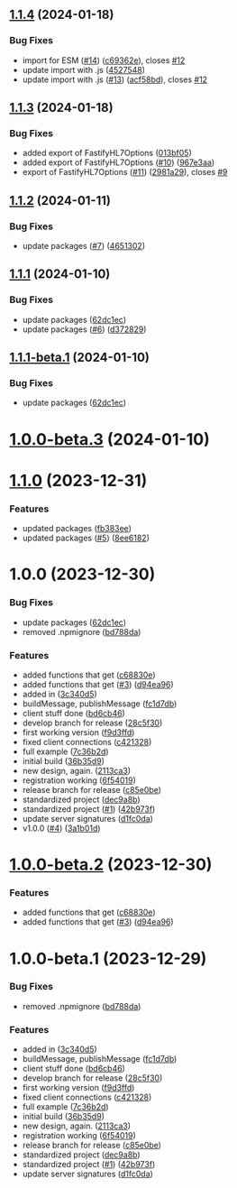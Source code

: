 ## [1.1.4](https://github.com/Bugs5382/fastify-hl7/compare/v1.1.3...v1.1.4) (2024-01-18)


### Bug Fixes

* import for ESM ([#14](https://github.com/Bugs5382/fastify-hl7/issues/14)) ([c69362e](https://github.com/Bugs5382/fastify-hl7/commit/c69362ea7a0b70b274b8e5b4da7bc6235d368fb5)), closes [#12](https://github.com/Bugs5382/fastify-hl7/issues/12)
* update import with .js ([4527548](https://github.com/Bugs5382/fastify-hl7/commit/4527548796647c2af74116b8b18273d331bda92b))
* update import with .js ([#13](https://github.com/Bugs5382/fastify-hl7/issues/13)) ([acf58bd](https://github.com/Bugs5382/fastify-hl7/commit/acf58bd33c1e5d9ac26e54c7d923938699ffde10)), closes [#12](https://github.com/Bugs5382/fastify-hl7/issues/12)

## [1.1.3](https://github.com/Bugs5382/fastify-hl7/compare/v1.1.2...v1.1.3) (2024-01-18)


### Bug Fixes

* added export of FastifyHL7Options ([013bf05](https://github.com/Bugs5382/fastify-hl7/commit/013bf05417bb2cad5169f70d73fa324c0ecaae48))
* added export of FastifyHL7Options ([#10](https://github.com/Bugs5382/fastify-hl7/issues/10)) ([967e3aa](https://github.com/Bugs5382/fastify-hl7/commit/967e3aa25f4c3600467980bd4deaad2f2e591749))
* export of FastifyHL7Options ([#11](https://github.com/Bugs5382/fastify-hl7/issues/11)) ([2981a29](https://github.com/Bugs5382/fastify-hl7/commit/2981a293e080cdaa18ab4d9a6bd38eb6ca969aae)), closes [#9](https://github.com/Bugs5382/fastify-hl7/issues/9)

## [1.1.2](https://github.com/Bugs5382/fastify-hl7/compare/v1.1.1...v1.1.2) (2024-01-11)


### Bug Fixes

* update packages ([#7](https://github.com/Bugs5382/fastify-hl7/issues/7)) ([4651302](https://github.com/Bugs5382/fastify-hl7/commit/4651302ab7cefbe337d632d034da6b01f85959d8))

## [1.1.1](https://github.com/Bugs5382/fastify-hl7/compare/v1.1.0...v1.1.1) (2024-01-10)


### Bug Fixes

* update packages ([62dc1ec](https://github.com/Bugs5382/fastify-hl7/commit/62dc1ec5e1735c59f7417df7b102b17404d90030))
* update packages ([#6](https://github.com/Bugs5382/fastify-hl7/issues/6)) ([d372829](https://github.com/Bugs5382/fastify-hl7/commit/d372829f9b247583c88dd21cd3b77c2d0ee7ab57))

## [1.1.1-beta.1](https://github.com/Bugs5382/fastify-hl7/compare/v1.1.0...v1.1.1-beta.1) (2024-01-10)


### Bug Fixes

* update packages ([62dc1ec](https://github.com/Bugs5382/fastify-hl7/commit/62dc1ec5e1735c59f7417df7b102b17404d90030))

# [1.0.0-beta.3](https://github.com/Bugs5382/fastify-hl7/compare/v1.0.0-beta.2...v1.0.0-beta.3) (2024-01-10)
# [1.1.0](https://github.com/Bugs5382/fastify-hl7/compare/v1.0.0...v1.1.0) (2023-12-31)


### Features

* updated packages ([fb383ee](https://github.com/Bugs5382/fastify-hl7/commit/fb383eec94b7abc69063375e198af7dbf440a210))
* updated packages ([#5](https://github.com/Bugs5382/fastify-hl7/issues/5)) ([8ee6182](https://github.com/Bugs5382/fastify-hl7/commit/8ee61829f3a0ae08f01ed2aa889a977755b3dfb3))

# 1.0.0 (2023-12-30)


### Bug Fixes

* update packages ([62dc1ec](https://github.com/Bugs5382/fastify-hl7/commit/62dc1ec5e1735c59f7417df7b102b17404d90030))
* removed .npmignore ([bd788da](https://github.com/Bugs5382/fastify-hl7/commit/bd788dad661f7f4e271458d5b633280a9d561fef))


### Features

* added functions that get ([c68830e](https://github.com/Bugs5382/fastify-hl7/commit/c68830ed6397d1bb71ad6a7720e92eaafca8e2ce))
* added functions that get ([#3](https://github.com/Bugs5382/fastify-hl7/issues/3)) ([d94ea96](https://github.com/Bugs5382/fastify-hl7/commit/d94ea96c63726c8b6e79d52df1fb48414b1e1138))
* added in ([3c340d5](https://github.com/Bugs5382/fastify-hl7/commit/3c340d59ac2861bbf58c90acb28615914410b3ca))
* buildMessage, publishMessage ([fc1d7db](https://github.com/Bugs5382/fastify-hl7/commit/fc1d7db9968030247c518817ce5a6c8f231fa91d))
* client stuff done ([bd6cb46](https://github.com/Bugs5382/fastify-hl7/commit/bd6cb464ad45833b0c3df2623db22ff5737a36ba))
* develop branch for release ([28c5f30](https://github.com/Bugs5382/fastify-hl7/commit/28c5f30f01a88cbec9b04b37b1aadf7ed959a369))
* first working version ([f9d3ffd](https://github.com/Bugs5382/fastify-hl7/commit/f9d3ffd660c9802778adb9732d6e3587be109139))
* fixed client connections ([c421328](https://github.com/Bugs5382/fastify-hl7/commit/c4213281c43f8ee7655f4e6c88cf0d0ad15e8d3b))
* full example ([7c36b2d](https://github.com/Bugs5382/fastify-hl7/commit/7c36b2d02c65a05050ec44889f8745a2c61ede62))
* initial build ([36b35d9](https://github.com/Bugs5382/fastify-hl7/commit/36b35d904231507b6a6004bda4a5f07c2d224233))
* new design, again. ([2113ca3](https://github.com/Bugs5382/fastify-hl7/commit/2113ca3183d91a085791a067e2af6fc69d305aba))
* registration working ([6f54019](https://github.com/Bugs5382/fastify-hl7/commit/6f54019a66aa5c24ec1d7ce3130475ef6b602426))
* release branch for release ([c85e0be](https://github.com/Bugs5382/fastify-hl7/commit/c85e0bec4fbb6019d460e0b5743292e58097cb41))
* standardized project ([dec9a8b](https://github.com/Bugs5382/fastify-hl7/commit/dec9a8b35af1ab60bb44c709e02472911788e99f))
* standardized project ([#1](https://github.com/Bugs5382/fastify-hl7/issues/1)) ([42b973f](https://github.com/Bugs5382/fastify-hl7/commit/42b973f1680c5dcce0296cd7fb1a11b80dc9920c))
* update server signatures ([d1fc0da](https://github.com/Bugs5382/fastify-hl7/commit/d1fc0dad4c3ca5dbfa40b4850cd092f43a82e3d8))
* v1.0.0 ([#4](https://github.com/Bugs5382/fastify-hl7/issues/4)) ([3a1b01d](https://github.com/Bugs5382/fastify-hl7/commit/3a1b01d7e705d5645a4c9428a012e7930a1a92c5))

# [1.0.0-beta.2](https://github.com/Bugs5382/fastify-hl7/compare/v1.0.0-beta.1...v1.0.0-beta.2) (2023-12-30)


### Features

* added functions that get ([c68830e](https://github.com/Bugs5382/fastify-hl7/commit/c68830ed6397d1bb71ad6a7720e92eaafca8e2ce))
* added functions that get ([#3](https://github.com/Bugs5382/fastify-hl7/issues/3)) ([d94ea96](https://github.com/Bugs5382/fastify-hl7/commit/d94ea96c63726c8b6e79d52df1fb48414b1e1138))

# 1.0.0-beta.1 (2023-12-29)


### Bug Fixes

* removed .npmignore ([bd788da](https://github.com/Bugs5382/fastify-hl7/commit/bd788dad661f7f4e271458d5b633280a9d561fef))


### Features

* added in ([3c340d5](https://github.com/Bugs5382/fastify-hl7/commit/3c340d59ac2861bbf58c90acb28615914410b3ca))
* buildMessage, publishMessage ([fc1d7db](https://github.com/Bugs5382/fastify-hl7/commit/fc1d7db9968030247c518817ce5a6c8f231fa91d))
* client stuff done ([bd6cb46](https://github.com/Bugs5382/fastify-hl7/commit/bd6cb464ad45833b0c3df2623db22ff5737a36ba))
* develop branch for release ([28c5f30](https://github.com/Bugs5382/fastify-hl7/commit/28c5f30f01a88cbec9b04b37b1aadf7ed959a369))
* first working version ([f9d3ffd](https://github.com/Bugs5382/fastify-hl7/commit/f9d3ffd660c9802778adb9732d6e3587be109139))
* fixed client connections ([c421328](https://github.com/Bugs5382/fastify-hl7/commit/c4213281c43f8ee7655f4e6c88cf0d0ad15e8d3b))
* full example ([7c36b2d](https://github.com/Bugs5382/fastify-hl7/commit/7c36b2d02c65a05050ec44889f8745a2c61ede62))
* initial build ([36b35d9](https://github.com/Bugs5382/fastify-hl7/commit/36b35d904231507b6a6004bda4a5f07c2d224233))
* new design, again. ([2113ca3](https://github.com/Bugs5382/fastify-hl7/commit/2113ca3183d91a085791a067e2af6fc69d305aba))
* registration working ([6f54019](https://github.com/Bugs5382/fastify-hl7/commit/6f54019a66aa5c24ec1d7ce3130475ef6b602426))
* release branch for release ([c85e0be](https://github.com/Bugs5382/fastify-hl7/commit/c85e0bec4fbb6019d460e0b5743292e58097cb41))
* standardized project ([dec9a8b](https://github.com/Bugs5382/fastify-hl7/commit/dec9a8b35af1ab60bb44c709e02472911788e99f))
* standardized project ([#1](https://github.com/Bugs5382/fastify-hl7/issues/1)) ([42b973f](https://github.com/Bugs5382/fastify-hl7/commit/42b973f1680c5dcce0296cd7fb1a11b80dc9920c))
* update server signatures ([d1fc0da](https://github.com/Bugs5382/fastify-hl7/commit/d1fc0dad4c3ca5dbfa40b4850cd092f43a82e3d8))
